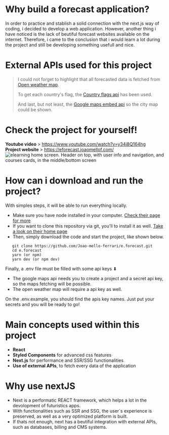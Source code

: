 # Why build a forecast application?
In order to practice and stablish a solid connection with the next.js way of coding, i decided to develop a web application.
However, another thing i have noticed is the lack of beutiful forecast websites available on the internet.
Therefore, i came to the conclusion that i would learn a lot during the project and still be developing something usefull and nice.

# External APIs used for this project
> I could not forget to highlight that all forecasted data is fetched from [Open weather map](https://openweathermap.org/api).
> 
> To get each country's flag, the [Country flags api](https://www.countryflagsapi.com/) has been used.
> 
> And last, but not least, the [Google maps embed api](https://developers.google.com/maps/documentation/embed/get-started) so the city map could be shown.

# Check the project for yourself!
**Youtube video** > https://www.youtube.com/watch?v=y34j8Q164hg<br />
**Project website** > https://eforecast.joaomellof.com/
![elearning home screen. Header on top, with user info and navigation, and courses cards, in the middle/bottom screen](https://user-images.githubusercontent.com/67838782/162780176-231ce025-4b07-42f0-b4d0-0f28d6b471ef.png "eforecast preview") 
# How can i download and run the project?
With simples steps, it will be able to run everything locally.
<ul>
  <li>
    Make sure you have node installed in your computer. <a href="https://nodejs.org/en/">Check their page for more</a>
  </li>
  <li>
    If you want to clone this repository via git, you'll to install it as well. <a href="https://git-scm.com/">Take a look on their home page</a>
  </li>
  <li>
    Then, simply download the code and start the project, like shown below.
  </li>
</ul>


```git
   git clone https://github.com/Joao-mello-ferrari/e.forecast.git
   cd e.forecast
   yarn (or npm)
   yarn dev (or npm dev)
```
Finally, a .env file must be filled with some api keys ⬇
* The google maps api needs you to create a project and a secret api key, so the maps fetching will be possible.
* The open weather map will require a api key as well.

On the .env.example, you should find the apis key names. Just put your secrets and you will be ready to go!

   # Main concepts used within this project
   * **React**
   * **Styled Components** for  advanced css features
   * **Next.js** for performance and SSR/SSG functionalities
   * **Use of external APIs**, to fetch every data of the application 
   
   # Why use nextJS
<ul>
  <li>
    Next is a performatic REACT framework, which helps a lot in the devolopment of futuristics apps.
  </li>
  <li>
    With functionalities such as SSR and SSG, the user´s experience is preserved, as well as a very optimized platform is built.
  </li>
  <li>
    If thats not enough, next has a beutiful integration with external APIs, such as databases, billing and CMS systems.
  </li>
</ul>
